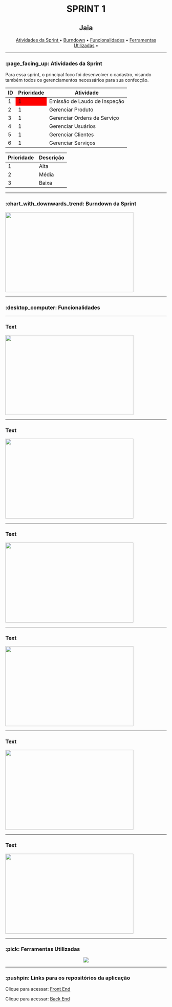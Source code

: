 <h1 align="center">SPRINT 1</h1>
<p align="center">
</p>  
<h2 align="center">Jaia</h2>

<p align="center">
    <a href ="h"> Atividades da Sprint </a>  •
    <a href =""> Burndown</a>  • 
    <a href =""> Funcionalidades</a>  • 
    <a href =""> Ferramentas Utilizadas</a>  • 
</p> 
<hr>
<h3> :page_facing_up: Atividades da Sprint</h3>
<p>Para essa sprint, o principal foco foi desenvolver o cadastro, visando também todos os gerenciamentos necessários para sua confecção.</p>

  <table align="center">
    <thead>
      <th>ID</th>
      <th>Prioridade</th>
      <th>Atividade</th>
    </thead>
    <tbody>
     <tr>
         <td>1</td>
         <td style="background-color:red">1</td>
         <td>Emissão de Laudo de Inspeção</td>
     </tr>
     <tr>
         <td>2</td>
         <td>1</td>
         <td>Gerenciar Produto</td>
     </tr>
     <tr>
         <td>3</td>
         <td>1</td>
         <td>Gerenciar Ordens de Serviço</td>
     </tr>
     <tr>
         <td>4</td>
         <td>1</td>
         <td>Gerenciar Usuários</td>
     </tr>
     <tr>
         <td>5</td>
         <td>1</td>
         <td>Gerenciar Clientes</td>
     </tr>
     <tr>
         <td>6</td>
         <td>1</td>
         <td>Gerenciar Serviços</td>
     </tr>
    </tbody>
      
  </table>
<table>
    <thead>
      <th>Prioridade</th>
      <th>Descrição</th>
    </thead>
    <tbody>
     <tr>
         <td>1</td>
         <td>Alta</td>
     </tr>
     <tr>
         <td>2</td>
         <td>Média</td>
     </tr>
     <tr>
         <td>3</td>
         <td>Baixa</td>
     </tr>
    </tbody>
  </table>
<hr>
<h3 > :chart_with_downwards_trend: Burndown da Sprint </h3>
 <img src="" width="400" height="250" align="center"/>
<hr>

<h3>:desktop_computer: Funcionalidades</h3>
<hr>
 <h3> Text </h3>
 <img src="" width="400" height="250" align="center"/>
<hr>
 <h3> Text </h3>
 <img src="" width="400" height="250" align="center"/>
<hr>
 <h3> Text </h3>
 <img src="" width="400" height="250" align="center"/>
<hr>
 <h3> Text </h3>
 <img src="" width="400" height="250" align="center"/>
<hr>
 <h3> Text </h3>
 <img src="" width="400" height="250" align="center"/>
<hr>
 <h3> Text </h3>
 <img src="" width="400" height="250" align="center"/>
<hr>
<h3> :pick: Ferramentas Utilizadas</h3>
<p align="center">
  <a href="https://skillicons.dev">
    <img src="https://skillicons.dev/icons?i=java,spring,vue,html,css,typescript,discord,mysql" />
  </a>
</p>
<hr>
<h3>:pushpin: Links para os repositórios da aplicação </h3>
<p>Clique para acessar: <a href="https://github.com/Great-Pretender/GreatPretender-Front/tree/main">Front End</a></p>
<p>Clique para acessar: <a href="https://github.com/Great-Pretender/backend_great_pretender/tree/main">Back End</a></p>
